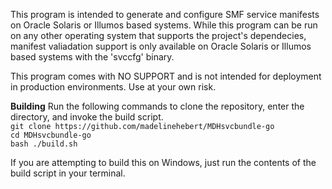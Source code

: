 This program is intended to generate and configure SMF service manifests on Oracle Solaris or Illumos based systems.
While this program can be run on any other operating system that supports the project's dependecies, manifest valiadation support is
only available on Oracle Solaris or Illumos based systems with the 'svccfg' binary.

This program comes with NO SUPPORT and is not intended for deployment in production environments. Use at your own risk.

**Building**
Run the following commands to clone the repository, enter the directory, and invoke the build script.
<br />`git clone https://github.com/madelinehebert/MDHsvcbundle-go`
<br />`cd MDHsvcbundle-go`
<br />`bash ./build.sh`

If you are attempting to build this on Windows, just run the contents of the build script in your terminal.
